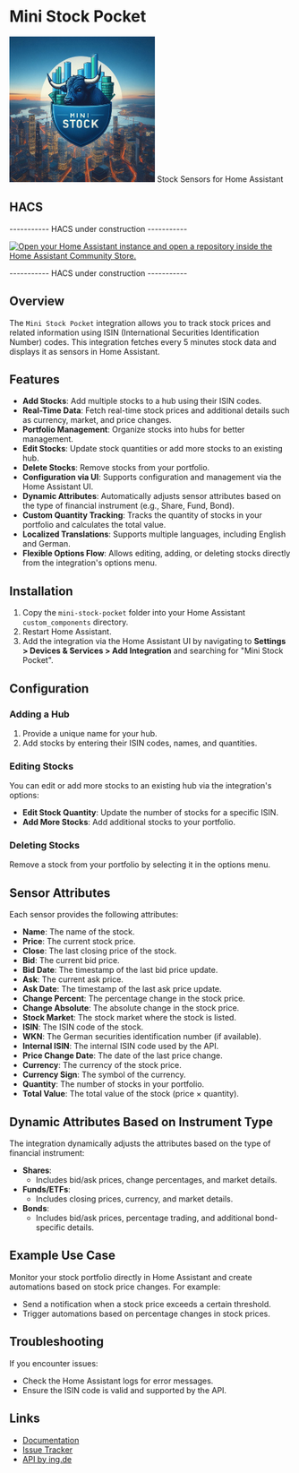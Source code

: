 # Mini Stock Pocket
<img src="images/Mini Stock Pocket Logo fav.png" alt="Mini Stock Pocket" width="260"/>
Stock Sensors for Home Assistant

## HACS
----------- HACS under construction -----------

[![Open your Home Assistant instance and open a repository inside the Home Assistant Community Store.](https://my.home-assistant.io/badges/hacs_repository.svg)](https://my.home-assistant.io/redirect/hacs_repository/?owner=Back-code&repository=https%3A%2F%2Fgithub.com%2FBack-code%2Fha_isin_sensor&category=Stock)

----------- HACS under construction -----------

## Overview
The `Mini Stock Pocket` integration allows you to track stock prices and related information using ISIN (International Securities Identification Number) codes. This integration fetches every 5 minutes stock data and displays it as sensors in Home Assistant.

## Features
- **Add Stocks**: Add multiple stocks to a hub using their ISIN codes.
- **Real-Time Data**: Fetch real-time stock prices and additional details such as currency, market, and price changes.
- **Portfolio Management**: Organize stocks into hubs for better management.
- **Edit Stocks**: Update stock quantities or add more stocks to an existing hub.
- **Delete Stocks**: Remove stocks from your portfolio.
- **Configuration via UI**: Supports configuration and management via the Home Assistant UI.
- **Dynamic Attributes**: Automatically adjusts sensor attributes based on the type of financial instrument (e.g., Share, Fund, Bond).
- **Custom Quantity Tracking**: Tracks the quantity of stocks in your portfolio and calculates the total value.
- **Localized Translations**: Supports multiple languages, including English and German.
- **Flexible Options Flow**: Allows editing, adding, or deleting stocks directly from the integration's options menu.

## Installation
1. Copy the `mini-stock-pocket` folder into your Home Assistant `custom_components` directory.
2. Restart Home Assistant.
3. Add the integration via the Home Assistant UI by navigating to **Settings > Devices & Services > Add Integration** and searching for "Mini Stock Pocket".

## Configuration
### Adding a Hub
1. Provide a unique name for your hub.
2. Add stocks by entering their ISIN codes, names, and quantities.

### Editing Stocks
You can edit or add more stocks to an existing hub via the integration's options:
- **Edit Stock Quantity**: Update the number of stocks for a specific ISIN.
- **Add More Stocks**: Add additional stocks to your portfolio.

### Deleting Stocks
Remove a stock from your portfolio by selecting it in the options menu.

## Sensor Attributes
Each sensor provides the following attributes:
- **Name**: The name of the stock.
- **Price**: The current stock price.
- **Close**: The last closing price of the stock.
- **Bid**: The current bid price.
- **Bid Date**: The timestamp of the last bid price update.
- **Ask**: The current ask price.
- **Ask Date**: The timestamp of the last ask price update.
- **Change Percent**: The percentage change in the stock price.
- **Change Absolute**: The absolute change in the stock price.
- **Stock Market**: The stock market where the stock is listed.
- **ISIN**: The ISIN code of the stock.
- **WKN**: The German securities identification number (if available).
- **Internal ISIN**: The internal ISIN code used by the API.
- **Price Change Date**: The date of the last price change.
- **Currency**: The currency of the stock price.
- **Currency Sign**: The symbol of the currency.
- **Quantity**: The number of stocks in your portfolio.
- **Total Value**: The total value of the stock (price × quantity).

## Dynamic Attributes Based on Instrument Type
The integration dynamically adjusts the attributes based on the type of financial instrument:
- **Shares**:
  - Includes bid/ask prices, change percentages, and market details.
- **Funds/ETFs**:
  - Includes closing prices, currency, and market details.
- **Bonds**:
  - Includes bid/ask prices, percentage trading, and additional bond-specific details.

## Example Use Case
Monitor your stock portfolio directly in Home Assistant and create automations based on stock price changes. For example:
- Send a notification when a stock price exceeds a certain threshold.
- Trigger automations based on percentage changes in stock prices.

## Troubleshooting
If you encounter issues:
- Check the Home Assistant logs for error messages.
- Ensure the ISIN code is valid and supported by the API.

## Links
- [Documentation](https://github.com/Back-code/ha_isin_sensor)
- [Issue Tracker](https://github.com/Back-code/ha_isin_sensor/issues)
- [API by ing.de](https://www.ing.de)
